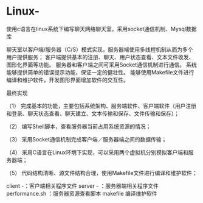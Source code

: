 # Linux-
使用c语言在linux系统下编写聊天网络聊天室，采用socket通信机制、Mysql数据库

聊天室以客户端/服务器（C/S）模式实现，服务器端使用多线程机制从而为多个用户提供服务；
客户端提供基本的注册、聊天、用户状态查看、文本文件收发、图形化界面等功能。
服务器和客户端之间可采用Socket通信机制进行通信。
系统能够提供简单的错误提示功能，保证一定的健壮性。
能够使用Makefile文件进行编译和维护软件，开发图形界面增加软件的交互性。

最终实现

（1）	完成基本的功能，主要包括系统架构、服务端软件、客户端软件（用户注册和登录、聊天状态查看、聊天建立、文本传输和保存、文件传输和保存）；

（2）	编写Shell脚本，查看服务器当前占用系统资源的情况；

（3）	采用Socket通信机制完成客户端／服务器端之间的数据传输；

（4）	采用C语言在Linux环境下实现，可以采用两个虚拟机分别模拟客户端和服务器端；

（5）	代码结构清晰、源文件结构合理，使用Makefile文件进行编译和维护软件；

client -：客户端相关程序文件
server - ：服务器端相关程序文件
performance.sh ：服务器资源查看脚本
makefile 编译维护软件
